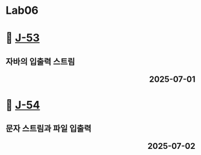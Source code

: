 # Lab06

# 📖 [J-53](./J_53.md)
**자바의 입출력 스트림** <p align='right'>2025-07-01</p>
---
# 📖 [J-54](./J_54.md)
**문자 스트림과 파일 입출력** <p align='right'>2025-07-02</p>
---
